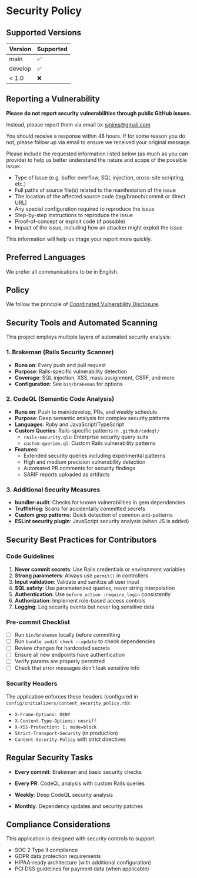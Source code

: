 # Security Policy

## Supported Versions

| Version | Supported          |
| ------- | ------------------ |
| main    | :white_check_mark: |
| develop | :white_check_mark: |
| < 1.0   | :x:                |

## Reporting a Vulnerability

**Please do not report security vulnerabilities through public GitHub issues.**

Instead, please report them via email to: <sjnims@gmail.com>

You should receive a response within 48 hours. If for some reason you do not, please follow up via email to ensure we received your original message.

Please include the requested information listed below (as much as you can provide) to help us better understand the nature and scope of the possible issue:

* Type of issue (e.g. buffer overflow, SQL injection, cross-site scripting, etc.)
* Full paths of source file(s) related to the manifestation of the issue
* The location of the affected source code (tag/branch/commit or direct URL)
* Any special configuration required to reproduce the issue
* Step-by-step instructions to reproduce the issue
* Proof-of-concept or exploit code (if possible)
* Impact of the issue, including how an attacker might exploit the issue

This information will help us triage your report more quickly.

## Preferred Languages

We prefer all communications to be in English.

## Policy

We follow the principle of [Coordinated Vulnerability Disclosure](https://en.wikipedia.org/wiki/Coordinated_vulnerability_disclosure).

## Security Tools and Automated Scanning

This project employs multiple layers of automated security analysis:

### 1. Brakeman (Rails Security Scanner)

* **Runs on**: Every push and pull request
* **Purpose**: Rails-specific vulnerability detection
* **Coverage**: SQL injection, XSS, mass assignment, CSRF, and more
* **Configuration**: See `bin/brakeman` for options

### 2. CodeQL (Semantic Code Analysis)

* **Runs on**: Push to main/develop, PRs, and weekly schedule
* **Purpose**: Deep semantic analysis for complex security patterns
* **Languages**: Ruby and JavaScript/TypeScript
* **Custom Queries**: Rails-specific patterns in `.github/codeql/`
  * `rails-security.qls`: Enterprise security query suite
  * `custom-queries.ql`: Custom Rails vulnerability patterns
* **Features**:
  * Extended security queries including experimental patterns
  * High and medium precision vulnerability detection
  * Automated PR comments for security findings
  * SARIF reports uploaded as artifacts

### 3. Additional Security Measures

* **bundler-audit**: Checks for known vulnerabilities in gem dependencies
* **TruffleHog**: Scans for accidentally committed secrets
* **Custom grep patterns**: Quick detection of common anti-patterns
* **ESLint security plugin**: JavaScript security analysis (when JS is added)

## Security Best Practices for Contributors

### Code Guidelines

1. **Never commit secrets**: Use Rails credentials or environment variables
2. **Strong parameters**: Always use `permit()` in controllers
3. **Input validation**: Validate and sanitize all user input
4. **SQL safety**: Use parameterized queries, never string interpolation
5. **Authentication**: Use `before_action :require_login` consistently
6. **Authorization**: Implement role-based access controls
7. **Logging**: Log security events but never log sensitive data

### Pre-commit Checklist

* [ ] Run `bin/brakeman` locally before committing
* [ ] Run `bundle audit check --update` to check dependencies
* [ ] Review changes for hardcoded secrets
* [ ] Ensure all new endpoints have authentication
* [ ] Verify params are properly permitted
* [ ] Check that error messages don't leak sensitive info

### Security Headers

The application enforces these headers (configured in `config/initializers/content_security_policy.rb`):

* `X-Frame-Options: DENY`
* `X-Content-Type-Options: nosniff`
* `X-XSS-Protection: 1; mode=block`
* `Strict-Transport-Security` (in production)
* `Content-Security-Policy` with strict directives

## Regular Security Tasks

* **Every commit**: Brakeman and basic security checks

* **Every PR**: CodeQL analysis with custom Rails queries
* **Weekly**: Deep CodeQL security analysis
* **Monthly**: Dependency updates and security patches

## Compliance Considerations

This application is designed with security controls to support:

* SOC 2 Type II compliance
* GDPR data protection requirements
* HIPAA-ready architecture (with additional configuration)
* PCI DSS guidelines for payment data (when applicable)
